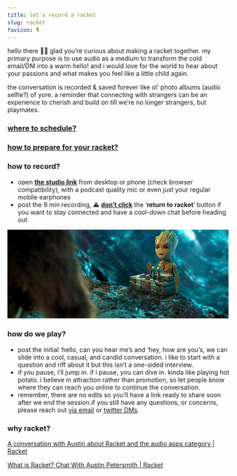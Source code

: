 ```yaml
---
title: let's record a racket
slug: racket
favicon: 🎙
---
```


hello there 👋🏽 glad you’re curious about making a racket together. my primary purpose is to use audio as a medium to transform the cold email/DM into a warm hello! and i would love for the world to hear about your passions and what makes you feel like a little child again.

the conversation is recorded & saved forever like ol' photo albums (audio selfie?) of yore. a reminder that connecting with strangers can be an experience to cherish and build on till we’re no longer strangers, but playmates.

### [where to schedule?](https://calendly.com/reddy2go/playtime)

### [how to prepare for your racket?](https://racket.com/reddy2go/rhYhn)

### how to record?
- open **[the studio link](https://racket.com/studio/reddy2go)** from desktop or phone (check browser compatibility), with a podcast quality mic or even just your regular mobile earphones
- post the 9 min recording, ⚠️ **[don’t click](https://twitter.com/DominicZijlstra/status/1404034289671544834)** the ‘**return to racket**’ button if you want to stay connected and have a cool-down chat before heading out

![assets/images/groot-gif-20.gif](assets/images/groot-gif-20.gif)

### how do we play?
- post the initial ‘hello, can you hear me’s and ‘hey, how are you’s, we can slide into a cool, casual, and candid conversation. i like to start with a question and riff about it but this isn’t a one-sided interview.
- if you pause, i’ll jump in. if i pause, you can dive in. kinda like playing hot potato. i believe in attraction rather than promotion, so let people know where they can reach you online to continue the conversation.
- remember, there are no edits so you’ll have a link ready to share soon after we end the session.if you still have any questions, or concerns, please reach out [via email](mailto:reddy2go@hey.com) or [twitter DMs](https://twitter.com/reddy2go).

### why racket?

[A conversation with Austin about Racket and the audio apps category | Racket](https://racket.com/hnshah/rB3tH)

[What is Racket? Chat With Austin Petersmith | Racket](https://racket.com/mailecabral/rYaHa)